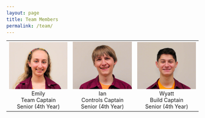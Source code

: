 ```yaml
---
layout: page
title: Team Members
permalink: /team/
---
```


<table style="border: none" cellspacing="0" cellpadding="0">
    <tr>
        <td>
            <div style="text-align: center">
                <img src="/assets/images/EmilyD.jpg" width="200" />
            </div>
            <div style="text-align: center">
                Emily<br/>
                Team Captain<br/>
                Senior (4th Year)
            </div>
        </td>
        <td>
            <div style="text-align: center">
                <img src="/assets/images/IanO.jpg" width="200" />
            </div>
            <div style="text-align: center">
                Ian<br/>
                Controls Captain<br/>
                Senior (4th Year)
            </div>
        </td>
        <td>
            <div style="text-align: center">
                <img src="/assets/images/WyattJ.jpg" width="200" />
            </div>
            <div style="text-align: center">
                Wyatt<br/>
                Build Captain<br/>
                Senior (4th Year)
            </div>
        </td>
    </tr>
</table>

